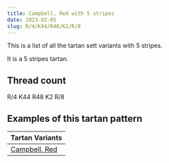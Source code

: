 ```yaml
---
title: Campbell, Red with 5 stripes
date: 2023-02-05
slug: R/4/K44/R48/K2/R/8
---
```

This is a list of all the tartan sett variants with 5 stripes.

It is a 5 stripes tartan.


## Thread count
R/4 K44 R48 K2 R/8

## Examples of this tartan pattern

| Tartan Variants |
|---------------|
| [Campbell, Red](/variants/r/4/k44/r48/k2/r/8-k000000-rc00000)||
